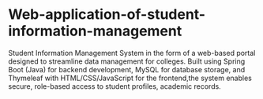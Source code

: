# Web-application-of-student-information-management
Student Information Management System in the form of a web-based portal  designed to streamline data management for colleges. Built using Spring Boot (Java) for backend  development, MySQL for database storage, and Thymeleaf with HTML/CSS/JavaScript for the frontend,the system enables secure, role-based access to student profiles, academic records.

